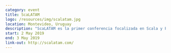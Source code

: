 ```yaml
---
category: event
title: ScaLATAM
logo: /resources/img/scalatam.jpg
location: Montevideo, Uruguay
description: "ScaLATAM es la primer conferencia focalizada en Scala y Programacion Funcional de Latinoamérica."
start: 2 May 2019
end: 3 May 2019
link-out: http://scalatam.com/
---
```


